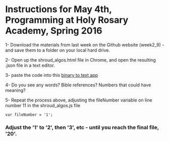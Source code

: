 # Instructions for May 4th, Programming at Holy Rosary Academy, Spring 2016


1- Download the materials from last week on the Github website (week2_9) - and save them to a folder on your local hard drive.

2- Open up the shroud_algos.html file in Chrome, and open the resulting .json file in a text editor.

3- paste the code into this [binary to text app](http://www.unit-conversion.info/texttools/convert-text-to-binary/)

4- Do you see any words? Bible references? Numbers that could have meaning?

5- Repeat the process above, adjusting the fileNumber variable on line number 11 in the shroud_algos.js file

    var fileNumber = '1';
	
### Adjust the '1' to '2', then '3', etc - until you reach the final file, '20'.